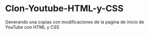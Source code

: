 # Clon-Youtube-HTML-y-CSS
Generando una copias con modificaciones de la pagina de inicio de YouTube con HTML y CSS

